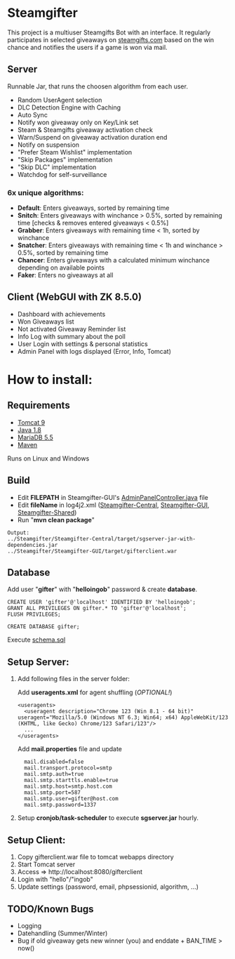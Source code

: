 # Steamgifter

This project is a multiuser Steamgifts Bot with an interface. It regularly participates in selected giveaways on [steamgifts.com](https://www.steamgifts.com/) based on the win chance and notifies the users if a game is won via mail.

## Server

Runnable Jar, that runs the choosen algorithm from each user.

- Random UserAgent selection
- DLC Detection Engine with Caching
- Auto Sync
- Notify won giveaway only on Key/Link set
- Steam & Steamgifts giveaway activation check
- Warn/Suspend on giveaway activation duration end
- Notify on suspension
- "Prefer Steam Wishlist" implementation
- "Skip Packages" implementation
- "Skip DLC" implementation
- Watchdog for self-surveillance

### 6x unique algorithms:

- **Default**: Enters giveaways, sorted by remaining time
- **Snitch**: Enters giveaways with winchance > 0.5%, sorted by remaining time [checks & removes entered giveaways < 0.5%]
- **Grabber**: Enters giveaways with remaining time < 1h, sorted by winchance
- **Snatcher**: Enters giveaways with remaining time < 1h and winchance > 0.5%, sorted by remaining time
- **Chancer**: Enters giveaways with a calculated minimum winchance depending on available points
- **Faker**: Enters no giveaways at all

## Client (WebGUI with ZK 8.5.0)

- Dashboard with achievements
- Won Giveaways list
- Not activated Giveaway Reminder list
- Info Log with summary about the poll
- User Login with settings & personal statistics
- Admin Panel with logs displayed (Error, Info, Tomcat)

# How to install:

## Requirements
- [Tomcat 9](https://tomcat.apache.org/download-90.cgi)
- [Java 1.8](https://java.com/de/download/)
- [MariaDB 5.5](https://mariadb.com/downloads/)
- [Maven](https://maven.apache.org/download.cgi)

Runs on Linux and Windows

## Build
  - Edit **FILEPATH** in Steamgifter-GUI's [AdminPanelController.java](/Steamgifter-GUI/src/main/java/com/helloingob/gifter/AdminPanelController.java) file
  - Edit **fileName** in log4j2.xml ([Steamgifter-Central](/Steamgifter-Central/src/main/resources/log4j2.xml), [Steamgifter-GUI](/Steamgifter-GUI/src/main/resources/log4j2.xml), [Steamgifter-Shared](/Steamgifter-Shared/src/resources/log4j2.xml))
  - Run "**mvn clean package**"
```
Output:
../Steamgifter/Steamgifter-Central/target/sgserver-jar-with-dependencies.jar
../Steamgifter/Steamgifter-GUI/target/gifterclient.war
```
## Database
Add user "**gifter**" with "**helloingob**" password & create **database**.

  ```
  CREATE USER 'gifter'@'localhost' IDENTIFIED BY 'helloingob';
  GRANT ALL PRIVILEGES ON gifter.* TO 'gifter'@'localhost';
  FLUSH PRIVILEGES;

  CREATE DATABASE gifter;
  ```
  Execute [schema.sql](/Steamgifter-Shared/sql/schema.sql)

## Setup Server:

1) Add following files in the server folder:

   Add **useragents.xml** for agent shuffling (*OPTIONAL!*)
   ```
   <useragents>
     <useragent description="Chrome 123 (Win 8.1 - 64 bit)" useragent="Mozilla/5.0 (Windows NT 6.3; Win64; x64) AppleWebKit/123 (KHTML, like Gecko) Chrome/123 Safari/123"/>
     ...
   </useragents>
   ```

   Add **mail.properties** file and update
   ```
     mail.disabled=false
     mail.transport.protocol=smtp
     mail.smtp.auth=true
     mail.smtp.starttls.enable=true
     mail.smtp.host=smtp.host.com
     mail.smtp.port=587
     mail.smtp.user=gifter@host.com
     mail.smtp.password=1337
   ```  
2) Setup **cronjob/task-scheduler** to execute **sgserver.jar** hourly.

## Setup Client:
1) Copy gifterclient.war file to tomcat webapps directory
2) Start Tomcat server
3) Access => http://localhost:8080/gifterclient
4) Login with "hello"/"ingob"
5) Update settings (password, email, phpsessionid, algorithm, ...)

## TODO/Known Bugs
- Logging
- Datehandling (Summer/Winter)
- Bug if old giveaway gets new winner (you) and enddate + BAN_TIME > now()
